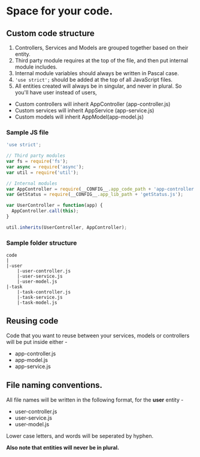 Space for your code.
=====================

## Custom code structure

1. Controllers, Services and Models are grouped together based on their entity. 
2. Third party module requires at the top of the file, and then put internal module includes.
3. Internal module variables should always be written in Pascal case.
4. `'use strict';` should be added at the top of all JavaScript files.
5. All entities created will always be in singular, and never in plural. So you'll have user instead of users,   

- Custom controllers will inherit AppController (app-controller.js)
- Custom services will inherit AppService (app-service.js)
- Custom models will inherit AppModel(app-model.js)

### Sample JS file

```js
'use strict';

// Third party modules
var fs = require('fs');
var async = require('async');
var util = require('util');

// Internal modules
var AppController = require(__CONFIG__.app_code_path + 'app-controller.js');
var GetStatus = require(__CONFIG__.app_lib_path + 'getStatus.js');

var UserController = function(app) {
  AppController.call(this);
}

util.inherits(UserController, AppController);
```

### Sample folder structure 

```
code 
|
|-user
    |-user-controller.js
    |-user-service.js
    |-user-model.js
|-task
    |-task-controller.js
    |-task-service.js
    |-task-model.js    
```
## Reusing code

Code that you want to reuse between your services, models or controllers will be put inside either - 
  - app-controller.js
  - app-model.js
  - app-service.js 
  

## File naming conventions.

All file names will be written in the following format, for the **user** entity - 

  - user-controller.js
  - user-service.js
  - user-model.js

Lower case letters, and words will be seperated by hyphen.

**Also note that entities will never be in plural.**
